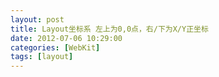 ```yaml
---
layout: post
title: Layout坐标系 左上为0,0点，右/下为X/Y正坐标
date: 2012-07-06 10:29:00
categories: [WebKit]
tags: [layout]
---
```

          